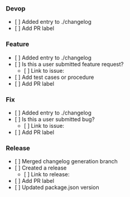 <!-- NOTE: Remove the parts that's not relevant -->

### Devop

* \[ ] Added entry to ./changelog
* \[ ] Add PR label

### Feature

* \[ ] Added entry to ./changelog
* \[ ] Is this a user submitted feature request?
  * \[ ] Link to issue:
* \[ ] Add test cases or procedure
* \[ ] Add PR label

### Fix

* \[ ] Added entry to ./changelog
* \[ ] Is this a user submitted bug?
  * \[ ] Link to issue:
* \[ ] Add PR label

### Release

* \[ ] Merged changelog generation branch
* \[ ] Created a release
  * \[ ] Link to release:
* \[ ] Add PR label
* \[ ] Updated package.json version
